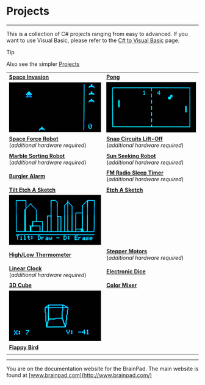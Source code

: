 # Projects
---

This is a collection of C# projects ranging from easy to advanced. If you want to use Visual Basic, please refer to the [C# to Visual Basic](../vb/csharp-to-vb.md) page.

> [!Tip]
> Also see the simpler [Projects](../../start-making/projects.md)

|  |  |
|--|--|
| [**Space Invasion**](space-invasion.md)  |  [**Pong**](pong.md)  |
| [![Space Invasion](images/space-invasion.gif)](space-invasion.md) | [![Pong](images/pong.gif)](pong.md) |
| [**Space Force Robot**](space-force.md)</br>(*additional hardware required*) | [**Snap Circuits Lift-Off**](lift-off.md)</br>(*additional hardware required*) |
|  |  |
| [**Marble Sorting Robot**](marble-sorter.md)</br>(*additional hardware required*) | [**Sun Seeking Robot**](sun-seeker.md)</br>(*additional hardware required*) |
|  |  |
| [**Burgler Alarm**](burgler-alarm.md) | [**FM Radio Sleep Timer**](sleep-timer.md)</br>(*additional hardware required*) |
|  |  |
| [**Tilt Etch A Sketch**](tilt-etch-a-sketch.md) | [**Etch A Sketch**](etch-a-sketch.md) |
| [![Tilt Etch A Sketch](images/tilt-etch-a-sketch.gif)](tilt-etch-a-sketch.md) |  |
| [**High/Low Thermometer**](high-low-thermometer.md) | [**Stepper Motors**](stepper-motors.md)</br>(*additional hardware required*) |
|  |  |
| [**Linear Clock**](linear-clock.md)</br>(*additional hardware required*) | [**Electronic Dice**](electronic-dice.md) |
|  |  |
| [**3D Cube**](3d-cube.md)  | [**Color Mixer**](color-mixer.md) |
| [![3D Cube](images/3d-cube.gif)](3d-cube.md) |  |
| [**Flappy Bird**](flappy-bird.md) |  |
|  |  |

---
You are on the documentation website for the BrainPad. The main website is found at [www.brainpad.com](http://www.brainpad.com/)
